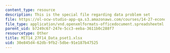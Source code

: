 ```yaml
---
content_type: resource
description: This is the special file regarding data problem set
file: https://ol-ocw-studio-app-qa.s3.amazonaws.com/courses/14-27-economics-and-e-commerce-fall-2014/30e845d462db9fb25dbe91e187b47525_MIT14_27F14_Data_pset1.xlsx
file_type: application/vnd.openxmlformats-officedocument.spreadsheetml.sheet
parent_uid: b7249c67-247e-5cc3-eeba-3611b0c288f7
resourcetype: Other
title: MIT14_27F14_Data_pset1.xlsx
uid: 30e845d4-62db-9fb2-5dbe-91e187b47525
---
```

